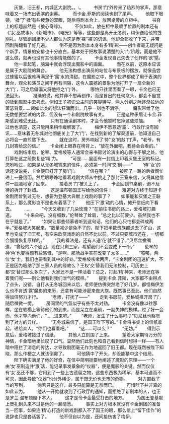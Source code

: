 　　灰堡，旧王都，内城区大剧院。。:。
　　书房‘门’外传来了热烈的掌声，那意味着又一场杰出表演的谢幕。
　　而卡金.菲斯的阅读也到了尾声。
　　他取下眼镜，‘揉’了‘揉’有些疲惫的双眼，随后将剧本合上，放回桌旁的立柜中。
　　书脊上的标题赫然是《狼心奇缘》。
　　不仅如此，放在柜中最顺手位置的剧本还有《‘女’巫故事》、《新城市》、《曙光》等等，这些都是离开无冬前，梅伊送给他的饯别礼。尽管剧团里不少人都认为这是赤‘裸’‘裸’的讥讽，他却全部收了下来，并带回剧院翻看了好几遍。
　　倒不是因为剧本本身有多‘精’彩——创作者毫无疑问是个新手，情景的安排也十分直白，基本处于把故事说清楚的入‘门’阶段，而是他不这么做，就再也没有其他事情能做的了。
　　卡金发现自己失去了创作的‘欲’望。
　　他一拿起笔，脑海中就会浮现出魔影中的画面。
　　而在以前，这原本应该是属于大剧院的舞台。
　　他无法构想出演员的站位与布景板的摆放，就像品尝过蜂蜜以后很难再满足于‘露’水的清甜。在魔影之中，整个世界都成了用于表演的舞台，观众和演员之间不再有间隔，这令人震撼的景象为他打开了一扇全新的大‘门’，可之后偏偏又将他拒之‘门’外。
　　哪怕只往里面看了一眼，卡金也已无法回头。
　　准确的说，他并非不想再创作，而是冒出的任何念头，都会不自觉的放到魔影中去考虑。例如王子初识公主时的笑容特写，两人分别之际逐渐拉远的萧瑟背景……诸如此类的想法狂涌而出，几乎一刻也不消停。
　　魔影带给了他无数想要尝试的内容，但没有一个和剧院故事有关。
　　正是这种矛盾让卡金.菲斯感到难受无比。
　　只有在通读剧本时，才会令他暂时忘掉这些烦恼。
　　不过他也清楚，这只能用来稍作缓解罢了。
　　梅伊不愿意透‘露’、行政厅没有回讯……意味着无冬城对他彻底关上了大‘门’，在找到新的了解渠道前，他知道自己必将会一直煎熬下去。
　　就在这时，房外响起了‘侍’‘女’的敲‘门’声，“老爷，有几封寄给您的信。”
　　卡金闭上眼靠在椅背上，“放在外面吧，我待会会看的。”
　　戏剧结束后，伦琴、爱格坡等人通常会来书房讨论演出的心得与不解之处，他打算在这之前恢复些‘精’力。
　　“可是……里面有一封信上印着灰堡王室的标记。您吩咐过，如果是从无冬城寄来的信件，必须第一时间‘交’到——”
　　‘侍’‘女’的话还没说完，卡金便已打开了房‘门’。
　　“信在哪？”
　　被吓了一跳的后者慌忙递上一叠信函，然后眼睁睁地看着戏剧大师从中挑走了那封王室来信，又将其他信件一股脑地塞了回来。
　　接着房‘门’被关上了。
　　卡金回到书桌前，迫不及待的拆开了封蜡。
　　这是温布顿国王写给他的信件！
　　难道对方终于知道卡金剧团曾到过无冬、想要为登基大典献上戏剧的事了？
　　如果能和灰堡之王联系上，那么魔影岂不是也有着落了？
　　他压下‘激’动的心情，摊开信纸向下看去。
　　……
　　“今天又收到了几朵玫瑰？”在前往书房的路上，爱格坡打趣道。
　　“十来朵吧，没有细数，”伦琴耸了耸肩，“总之比以前要少。虽然我也不在乎就是了。”
　　“如果让那些倾慕者听到这句话，他们的心只怕都会碎成两半。”爱格坡大笑起来，“数量减少是免不了的，陛下把半数贵族都送去了矿山，这里也变成了旧王都，有空来欣赏戏剧的自然不比以前。不过只要城市还在，一切都会慢慢恢复原样的。”
　　“我的看法是，还有人送‘花’就不错了，”贝尼丝撇嘴道，“曾经的六个剧团，现在只剩三家，希望我们不会变成下一个。”
　　伦琴的神‘色’也变得颇有些感慨，“是啊，那场战争实在改变了太多……”
　　“咳咳，两位‘女’士，我们也要看到其中的好处。”爱格坡咳嗽两声，“卡金剧团的迅速扩大，不正是因为吸纳了那三家人员的缘故么？王权‘交’替我们无法控制，可历史上都‘交’替过那么多次了，大家还不是一样活着？总之，打起‘精’神来，老师还在等着我们呢——别让他看到我们泄气的模样。”
　　提到卡金.菲斯，大家都不由得点了点头，没错，自打从无冬城回来以后，老师便仿佛突然老了好几岁。都怪梅伊怎么也不肯透‘露’魔影的来历，还拿有可能涉密来做大旗。既然事已至此，他们自然得加倍努力才行。
　　“老师，打扰了——”
　　走到书房前，爱格坡推开房‘门’，随后微微一愣。
　　房间里的气氛似乎有些不太对劲。
　　卡金没有像以往那样，坐在软榻上等待他们的到来，而是呆立在桌前，一副失神的模样。过了好一会而，他才望向他们，“……进来吧。”
　　“老师，发生了什么事吗？”贝尼丝也察觉到了对方的异样。
　　“无冬城来信了，是国王陛下写的。”卡金将书桌上的信纸拿起，递给众人，“你们也看看吧。”
　　“这……可以么？”
　　“无妨。”
　　得到示意后，爱格坡接过了信纸。
　　其他人立刻围了上来。
　　望着大家期待万分的神情，卡金暗地里长叹了口气。显然他们此刻也和自己看到信时想得一样——有人暗中阻拦了消息的传达，才导致剧团毫无作为地返回了旧王都。现在既然被陛下知晓，那么作梗之人就该倒霉了。
　　可他猜中了开头，却没能猜中这个结局。
　　陛下确实满足了他的好奇，在信中简明扼要地阐述了魔影的原理——一个由‘女’巫制造并‘激’活，能记录事发景象的“仪器”，便是魔影的关键。然而仅仅有‘女’巫还不够，它用到了一些上古遗留之物，这些东西极为稀罕，基本可遇而不可求，因此导致“仪器”也分外稀少，属于既无价也无市的奇物。
　　对方直截了当的写到，
　　倘若只是这样，最多只能算是无奈而已。
　　可惜陛下并非真的如此认为。
　　他从一开始就收到了行政厅的通知，而拒绝了新剧本的人，也正是罗兰.温布顿陛下本人。
　　这才是令卡金最受打击的地方。
　　为国王登基献上贺礼到头来不过是他的一厢情愿。
　　事实上对方根本就没有卡金剧团的准备当一回事，如果连‘精’心打造的新戏剧都入不了国王的眼，那么信上“留下佳作”的说辞也只是套话罢了。
　　他不但自以为是，还间接伤害了梅伊。